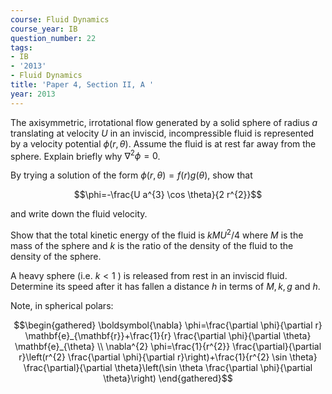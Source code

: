 ```yaml
---
course: Fluid Dynamics
course_year: IB
question_number: 22
tags:
- IB
- '2013'
- Fluid Dynamics
title: 'Paper 4, Section II, A '
year: 2013
---
```




The axisymmetric, irrotational flow generated by a solid sphere of radius $a$ translating at velocity $U$ in an inviscid, incompressible fluid is represented by a velocity potential $\phi(r, \theta)$. Assume the fluid is at rest far away from the sphere. Explain briefly why $\nabla^{2} \phi=0$.

By trying a solution of the form $\phi(r, \theta)=f(r) g(\theta)$, show that

$$\phi=-\frac{U a^{3} \cos \theta}{2 r^{2}}$$

and write down the fluid velocity.

Show that the total kinetic energy of the fluid is $k M U^{2} / 4$ where $M$ is the mass of the sphere and $k$ is the ratio of the density of the fluid to the density of the sphere.

A heavy sphere (i.e. $k<1$ ) is released from rest in an inviscid fluid. Determine its speed after it has fallen a distance $h$ in terms of $M, k, g$ and $h$.

Note, in spherical polars:

$$\begin{gathered}
\boldsymbol{\nabla} \phi=\frac{\partial \phi}{\partial r} \mathbf{e}_{\mathbf{r}}+\frac{1}{r} \frac{\partial \phi}{\partial \theta} \mathbf{e}_{\theta} \\
\nabla^{2} \phi=\frac{1}{r^{2}} \frac{\partial}{\partial r}\left(r^{2} \frac{\partial \phi}{\partial r}\right)+\frac{1}{r^{2} \sin \theta} \frac{\partial}{\partial \theta}\left(\sin \theta \frac{\partial \phi}{\partial \theta}\right)
\end{gathered}$$